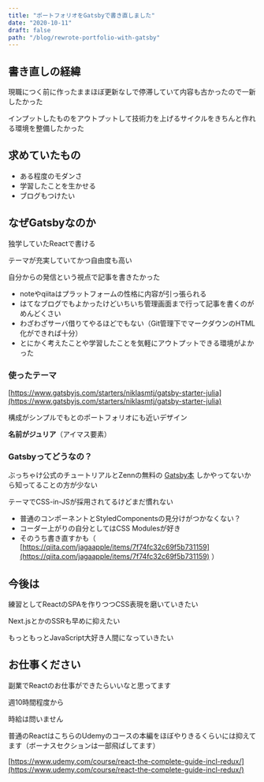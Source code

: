 ```yaml
---
title: "ポートフォリオをGatsbyで書き直しました"
date: "2020-10-11"
draft: false
path: "/blog/rewrote-portfolio-with-gatsby"
---
```


## 書き直しの経緯

現職につく前に作ったままほぼ更新なしで停滞していて内容も古かったので一新したかった

インプットしたものをアウトプットして技術力を上げるサイクルをきちんと作れる環境を整備したかった

## 求めていたもの

- ある程度のモダンさ
- 学習したことを生かせる
- ブログもつけたい

## なぜGatsbyなのか

独学していたReactで書ける

テーマが充実していてかつ自由度も高い

自分からの発信という視点で記事を書きたかった
- noteやqiitaはプラットフォームの性格に内容が引っ張られる
- はてなブログでもよかったけどいちいち管理画面まで行って記事を書くのがめんどくさい
- わざわざサーバ借りてやるほどでもない（Git管理下でマークダウンのHTML化ができれば十分）
- とにかく考えたことや学習したことを気軽にアウトプットできる環境がよかった

### 使ったテーマ

[https://www.gatsbyjs.com/starters/niklasmtj/gatsby-starter-julia](https://www.gatsbyjs.com/starters/niklasmtj/gatsby-starter-julia)

構成がシンプルでもとのポートフォリオにも近いデザイン

**名前がジュリア**（アイマス要素）

### Gatsbyってどうなの？

ぶっちゃけ公式のチュートリアルとZennの無料の [Gatsby本](https://zenn.dev/tomokiya/books/4b13342f6d878b93e06c) しかやってないから知ってることの方が少ない

テーマでCSS-in-JSが採用されてるけどまだ慣れない
- 普通のコンポーネントとStyledComponentsの見分けがつかなくない？
- コーダー上がりの自分としてはCSS Modulesが好き
- そのうち書き直すかも（ [https://qiita.com/jagaapple/items/7f74fc32c69f5b731159](https://qiita.com/jagaapple/items/7f74fc32c69f5b731159) ）

## 今後は

練習としてReactのSPAを作りつつCSS表現を磨いていきたい

Next.jsとかのSSRも早めに抑えたい

もっともっとJavaScript大好き人間になっていきたい

## お仕事ください

副業でReactのお仕事ができたらいいなと思ってます

週10時間程度から

時給は問いません

普通のReactはこちらのUdemyのコースの本編をほぼやりきるくらいには抑えてます（ボーナスセクションは一部飛ばしてます）

[https://www.udemy.com/course/react-the-complete-guide-incl-redux/](https://www.udemy.com/course/react-the-complete-guide-incl-redux/)
